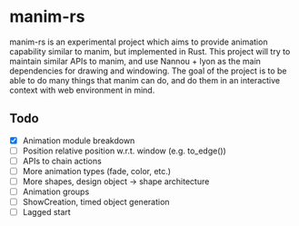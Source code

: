 # manim-rs
manim-rs is an experimental project which aims to provide animation capability similar to manim, but implemented in Rust. This project will try to maintain similar APIs to manim, and use Nannou + lyon as the main dependencies for drawing and windowing. The goal of the project is to be able to do many things that manim can do, and do them in an interactive context with web environment in mind.

## Todo
- [x] Animation module breakdown
- [ ] Position relative position w.r.t. window (e.g. to_edge())
- [ ] APIs to chain actions
- [ ] More animation types (fade, color, etc.)
- [ ] More shapes, design object -> shape architecture
- [ ] Animation groups
- [ ] ShowCreation, timed object generation
- [ ] Lagged start